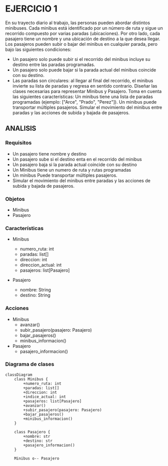 # EJERCICIO 1
En su trayecto diario al trabajo, las personas pueden abordar distintos minibuses. Cada minibus está identificado por un número de ruta y sigue un recorrido compuesto por varias paradas (ubicaciones). Por otro lado, cada pasajero tiene un nombre y una ubicación de destino a la que desea llegar.
Los pasajeros pueden subir o bajar del minibus en cualquier parada, pero bajo las siguientes condiciones:
- Un pasajero solo puede subir si el recorrido del minibus incluye su destino entre las paradas programadas.
- Un pasajero solo puede bajar si la parada actual del minibus coincide con su destino.
- Las paradas son circulares: al llegar al final del recorrido, el minibus invierte su lista de paradas y regresa en sentido contrario.
Diseñar las clases necesarias para representar Minibus y Pasajero.
Toma en cuenta las siguientes características:
Un minibus tiene una lista de paradas programadas (ejemplo: ["Arce", "Prado", "Perez"]).
Un minibus puede transportar múltiples pasajeros.
Simular el movimiento del minibus entre paradas y las acciones de subida y bajada de pasajeros.

## ANALISIS
### Requisitos
- Un pasajero tiene nombre y destino
- Un pasajero sube si el destino enta en el recorrido del minibus
- Un pasajero baja si la parada actual coincide con su destino
- Un Minibus tiene un numero de ruta y rutas programadas
- Un minibus Puede transportar múltiples pasajeros.
- Simular el movimiento del minibus entre paradas y las acciones de subida y bajada de pasajeros.
### Objetos
- Minibus
- Pasajero

### Características
- Minibus
  - numero_ruta: int
  - paradas: list[]
  - direccion: int
  - direccion_actual: int 
  - pasajeros: list[Pasajero]

- Pasajero
  - nombre: String
  - destino: String

### Acciones
- Minibus
  - avanzar()
  - subir_pasajero(pasajero: Pasajero)
  - bajar_pasajeros()
  - minibus_informacion()
- Pasajero
  - pasajero_informacion()

### Diagrama de clases
```mermaid
classDiagram
    class Minibus {
        +numero_ruta: int
        +paradas: list[]
        +direccion: int
        +indice_actual: int
        +pasajeros: list[Pasajero]
        +avanzar()
        +subir_pasajero(pasajero: Pasajero)
        +bajar_pasajeros()
        +minibus_informacion()
    }

    class Pasajero {
        +nombre: str
        +destino: str
        +pasajero_informacion()
    }

    Minibus o-- Pasajero
```